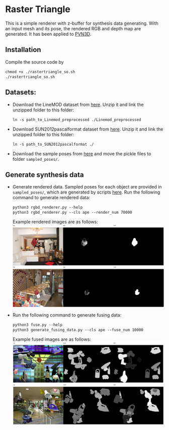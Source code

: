 # Raster Triangle
This is a simple renderer with z-buffer for synthesis data generating. With an input mesh and its pose, the rendered RGB and depth map are generated. It has been applied to [PVN3D](https://github.com/ethnhe/PVN3D).

## Installation
Compile the source code by
```shell
chmod +x ./rastertriangle_so.sh
./rastertriangle_so.sh
```

## Datasets:
- Download the LineMOD dataset from [here](https://drive.google.com/drive/folders/19ivHpaKm9dOrr12fzC8IDFczWRPFxho7). Unzip it and link the unzipped folder to this folder:
    ```shell
    ln -s path_to_Linemod_preprocessed ./Linemod_preprocessed
    ```
- Download SUN2012pascalformat dataset from [here](http://groups.csail.mit.edu/vision/SUN/releases/SUN2012pascalformat.tar.gz). Unzip it and link the unzipped folder to this folder:
    ```shell
    ln -s path_to_SUN2012pascalformat ./
    ```
- Download the sample poses from [here](https://hkustconnect-my.sharepoint.com/:f:/g/personal/yhebk_connect_ust_hk/End-Ha7PuQFNktD_ZqBIuQgBwR0wNVDPi-Bneulo7Dy-JA?e=WQba57) and move the pickle files to folder ```sampled_poses/```.

## Generate synthesis data
- Generate rendered data. Sampled poses for each object are provided in ``sampled_poses/``, which are generated by scripts [here](https://github.com/zju3dv/pvnet-rendering). Run the following command to generate rendered data:
    ```shell
    python3 rgbd_renderer.py --help
    python3 rgbd_renderer.py --cls ape --render_num 70000
    ```
    Example rendered images are as follows:
    ![render0](./example_images/rnd0.png)
    ![render1](./example_images/rnd1.png)


- Run the following command to generate fusing data:
    ```shell
    python3 fuse.py --help
    python3 generate_fusing_data.py --cls ape --fuse_num 10000
    ```
    Example fused images are as follows:
    ![fuse0](./example_images/fuse0.png)
    ![fuse1](./example_images/fuse1.png)
